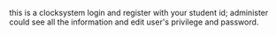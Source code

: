this is a clocksystem
login and register with your student id;
administer could see all the information and edit user's privilege and password.
